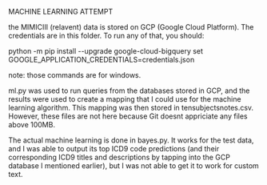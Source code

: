 MACHINE LEARNING ATTEMPT

the MIMICIII (relavent) data is stored on GCP (Google Cloud Platform). The credentials are in this folder. To run any of that, you should:

python -m pip install --upgrade google-cloud-bigquery
set GOOGLE_APPLICATION_CREDENTIALS=credentials.json

note: those commands are for windows.

ml.py was used to run queries from the databases stored in GCP, and the results were used to create a mapping that I could use for the machine learning algorithm. This mapping was then stored in tensubjectsnotes.csv.
However, these files are not here because Git doesnt appriciate any files above 100MB.

The actual machine learning is done in bayes.py. It works for the test data, and I was able to output its top ICD9 code predictions (and their corresponding ICD9 titles and descriptions by tapping into the GCP database I mentioned earlier), but I was not able to get it to work for custom text.